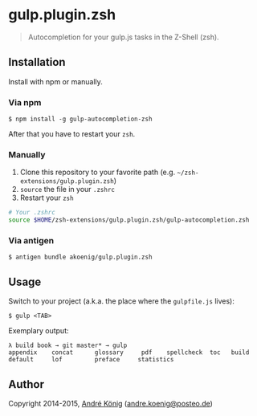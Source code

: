# gulp.plugin.zsh

> Autocompletion for your gulp.js tasks in the Z-Shell (zsh).

## Installation

Install with npm or manually.

### Via npm

    $ npm install -g gulp-autocompletion-zsh

After that you have to restart your `zsh`.


### Manually

1. Clone this repository to your favorite path (e.g. `~/zsh-extensions/gulp.plugin.zsh`)
2. `source` the file in your `.zshrc`
3. Restart your `zsh`

```sh
# Your .zshrc
source $HOME/zsh-extensions/gulp.plugin.zsh/gulp-autocompletion.zsh
```

### Via antigen

    $ antigen bundle akoenig/gulp.plugin.zsh


## Usage

Switch to your project (a.k.a. the place where the `gulpfile.js` lives):

    $ gulp <TAB>

Exemplary output:

    λ build book → git master* → gulp
    appendix    concat      glossary     pdf    spellcheck  toc   build       default     lof         preface     statistics  

## Author

Copyright 2014-2015, [André König](http://andrekoenig.info) (andre.koenig@posteo.de)

